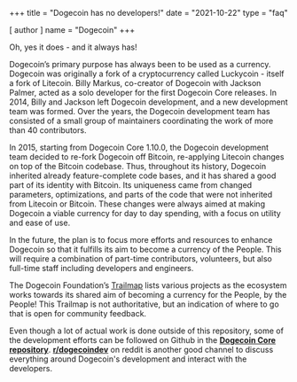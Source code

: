 +++
title = "Dogecoin has no developers!"
date = "2021-10-22"
type = "faq"

[ author ]
  name = "Dogecoin"
+++

Oh, yes it does - and it always has!  

Dogecoin’s primary purpose has always been to be used as a currency. Dogecoin was originally a fork of a cryptocurrency called Luckycoin - itself a fork of Litecoin. Billy Markus, co-creator of Dogecoin with Jackson Palmer, acted as a solo developer for the first Dogecoin Core releases. In 2014, Billy and Jackson left Dogecoin development, and a new development team was formed.  Over the years, the Dogecoin development team has consisted of a small group of maintainers coordinating the work of more than 40 contributors.

In 2015, starting from Dogecoin Core 1.10.0, the Dogecoin development team decided to re-fork Dogecoin off Bitcoin, re-applying Litecoin changes on top of the Bitcoin codebase. Thus, throughout its history, Dogecoin inherited already feature-complete code bases, and it has shared a good part of its identity with Bitcoin. Its uniqueness came from changed parameters, optimizations, and parts of the code that were not inherited from Litecoin or Bitcoin. These changes were always aimed at making Dogecoin a viable currency for day to day spending, with a focus on utility and ease of use.

In the future, the plan is to focus more efforts and resources to enhance Dogecoin so that it fulfills its aim to become a currency of the People. This will require a combination of part-time contributors, volunteers, but also full-time staff including developers and engineers.   

The Dogecoin Foundation’s [Trailmap](https://dogecoin.org/trailmap/) lists various projects as the ecosystem works towards its shared aim of becoming a currency for the People, by the People! This Trailmap is not authoritative, but an indication of where to go that is open for community feedback.

Even though a lot of actual work is done outside of this repository, some of the development efforts can be followed on Github in the [**Dogecoin Core repository**](https://github.com/dogecoin/dogecoin). [**r/dogecoindev**](https://reddit.com/r/dogecoindev) on reddit is another good channel to discuss everything around Dogecoin's development and interact with the developers.
